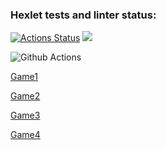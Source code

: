 ### Hexlet tests and linter status:
[![Actions Status](https://github.com/DenisYagov/frontend-project-lvl1/workflows/hexlet-check/badge.svg)](https://github.com/DenisYagov/frontend-project-lvl1/actions)
<a href="https://codeclimate.com/github/codeclimate/codeclimate/maintainability"><img src="https://api.codeclimate.com/v1/badges/a99a88d28ad37a79dbf6/maintainability" /></a>

![Github Actions](https://github.com/DenisYagov/frontend-project-lvl1/actions/workflows/github-actions-demo.yml/badge.svg)

[Game1](https://asciinema.org/a/mxTtRMuqVMpcYczJC2G2JRdbD)

[Game2](https://asciinema.org/a/I3SrqlwnNG4iwUkYxwhuovNuf)

[Game3](https://asciinema.org/a/dsbsP5iQi77Bkvm39UHNiXGca)

[Game4](https://asciinema.org/a/jeuwyMoQqvH8hrwPSkq19a5XP)